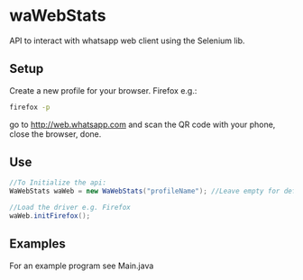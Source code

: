 # waWebStats

API to interact with whatsapp web client using the Selenium lib.

## Setup

Create a new profile for your browser.
Firefox e.g.:
```bash  
firefox -p
```

go to http://web.whatsapp.com and scan the QR code with your phone, close the browser, done.

## Use

```java 
//To Initialize the api:
WaWebStats waWeb = new WaWebStats("profileName"); //Leave empty for default "SELENIUM"

//Load the driver e.g. Firefox
waWeb.initFirefox();
```

## Examples
For an example program see Main.java